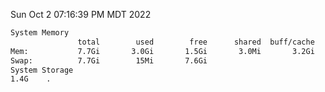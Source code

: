 Sun Oct  2 07:16:39 PM MDT 2022
```bash
System Memory
               total        used        free      shared  buff/cache   available
Mem:           7.7Gi       3.0Gi       1.5Gi       3.0Mi       3.2Gi       4.4Gi
Swap:          7.7Gi        15Mi       7.6Gi
System Storage
1.4G	.
```
```bash
